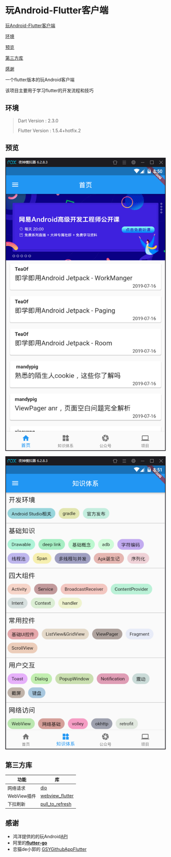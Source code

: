 # 玩Android-Flutter客户端

[玩Android-Flutter客户端](#玩Android-Flutter客户端)

[环境](#环境)

[预览](#预览)

[第三方库](#第三方库)

[感谢](#感谢)

一个flutter版本的玩Android客户端

该项目主要用于学习flutter的开发流程和技巧



## 环境

>Dart Version : 2.3.0
>
>Flutter Version : 1.5.4+hotfix.2



## 预览

![](https://raw.githubusercontent.com/liangfeng093/WanAndroidFlutter/master/src/home_page.png)



![](https://raw.githubusercontent.com/liangfeng093/WanAndroidFlutter/master/src/knowledge_page.png)

## 第三方库

| 功能        | 库                                                           |
| ----------- | ------------------------------------------------------------ |
| 网络请求    | [dio](https://pub.flutter-io.cn/packages/dio)                |
| WebView插件 | [webview_flutter](https://pub.flutter-io.cn/packages/webview_flutter) |
| 下拉刷新    | [pull_to_refresh](https://pub.flutter-io.cn/packages/pull_to_refresh) |



## 感谢

- 鸿洋提供的的玩Android[API](https://www.wanandroid.com/blog/show/2)
- 阿里的[**flutter-go**](https://github.com/alibaba/flutter-go)
- 恋猫de小郭的 [GSYGithubAppFlutter](https://juejin.im/user/582aca2ba22b9d006b59ae68/posts)













